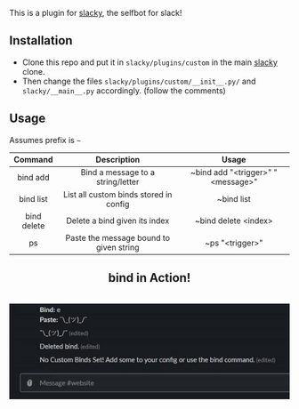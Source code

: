 This is a plugin for [slacky](https://github.com/M4cs/Slacky), the selfbot for slack!

## Installation
* Clone this repo and put it in `slacky/plugins/custom` in the main [slacky](https://github.com/M4cs/Slacky) clone.
* Then change the files `slacky/plugins/custom/__init__.py/` and `slacky/__main__.py` accordingly. (follow the comments)

## Usage

Assumes prefix is `~`

| Command   | Description                               | Usage                    |
| :--: | :--: | :--: |
| bind add | Bind a message to a string/letter          | ~bind add "\<trigger\>" "\<message\>" |
| bind list | List all custom binds stored in config          | ~bind list |
| bind delete | Delete a bind given its index          | ~bind delete \<index\> |
| ps | Paste the message bound to given string          | ~ps "\<trigger\>"                  |

<p align="center">
  <center><h2 align="center">bind in Action!</h2><br><img src="bind_example.gif"></center>
</p>
